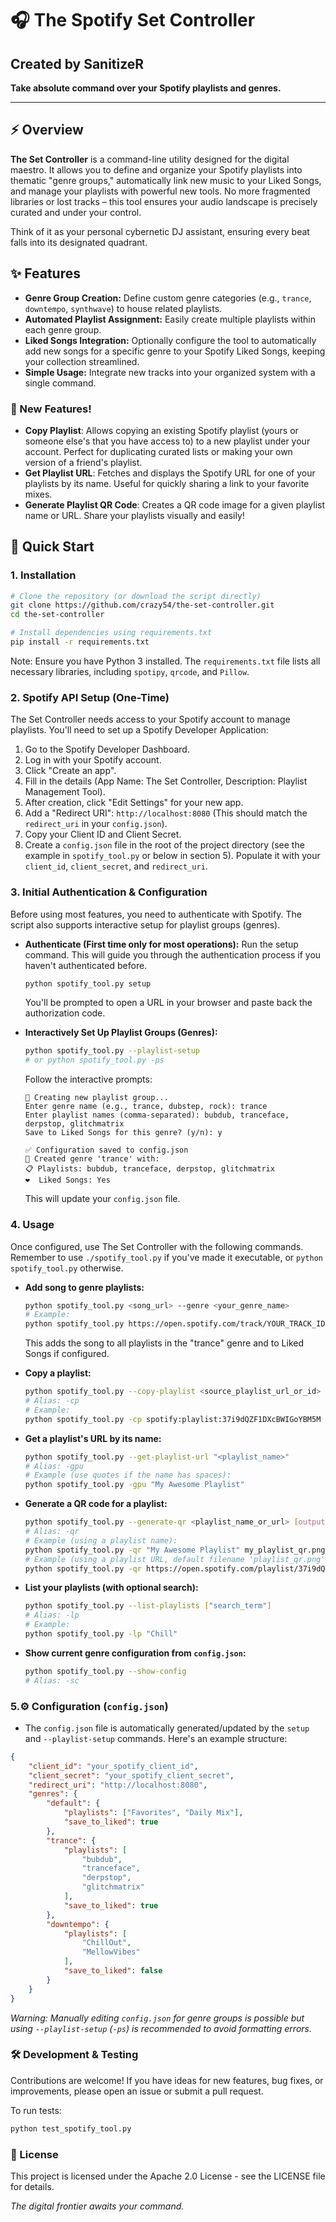 # 🎧 The Spotify Set Controller
## Created by SanitizeR

**Take absolute command over your Spotify playlists and genres.**

---

## ⚡ Overview

**The Set Controller** is a command-line utility designed for the digital maestro. It allows you to define and organize your Spotify playlists into thematic "genre groups," automatically link new music to your Liked Songs, and manage your playlists with powerful new tools. No more fragmented libraries or lost tracks – this tool ensures your audio landscape is precisely curated and under your control.

Think of it as your personal cybernetic DJ assistant, ensuring every beat falls into its designated quadrant.

## ✨ Features

* **Genre Group Creation:** Define custom genre categories (e.g., `trance`, `downtempo`, `synthwave`) to house related playlists.
* **Automated Playlist Assignment:** Easily create multiple playlists within each genre group.
* **Liked Songs Integration:** Optionally configure the tool to automatically add new songs for a specific genre to your Spotify Liked Songs, keeping your collection streamlined.
* **Simple Usage:** Integrate new tracks into your organized system with a single command.

### 🎉 New Features!

*   **Copy Playlist**: Allows copying an existing Spotify playlist (yours or someone else's that you have access to) to a new playlist under your account. Perfect for duplicating curated lists or making your own version of a friend's playlist.
*   **Get Playlist URL**: Fetches and displays the Spotify URL for one of your playlists by its name. Useful for quickly sharing a link to your favorite mixes.
*   **Generate Playlist QR Code**: Creates a QR code image for a given playlist name or URL. Share your playlists visually and easily!

## 🚀 Quick Start

### 1. Installation

```bash
# Clone the repository (or download the script directly)
git clone https://github.com/crazy54/the-set-controller.git
cd the-set-controller

# Install dependencies using requirements.txt
pip install -r requirements.txt
```
Note: Ensure you have Python 3 installed. The `requirements.txt` file lists all necessary libraries, including `spotipy`, `qrcode`, and `Pillow`.

### 2. Spotify API Setup (One-Time)
The Set Controller needs access to your Spotify account to manage playlists. You'll need to set up a Spotify Developer Application:

1. Go to the Spotify Developer Dashboard.
2. Log in with your Spotify account.
3. Click "Create an app".
4. Fill in the details (App Name: The Set Controller, Description: Playlist Management Tool).
5. After creation, click "Edit Settings" for your new app.
6. Add a "Redirect URI": `http://localhost:8080` (This should match the `redirect_uri` in your `config.json`).
7. Copy your Client ID and Client Secret.
8. Create a `config.json` file in the root of the project directory (see the example in `spotify_tool.py` or below in section 5). Populate it with your `client_id`, `client_secret`, and `redirect_uri`.

### 3. Initial Authentication & Configuration
Before using most features, you need to authenticate with Spotify. The script also supports interactive setup for playlist groups (genres).

*   **Authenticate (First time only for most operations):**
    Run the setup command. This will guide you through the authentication process if you haven't authenticated before.
    ```bash
    python spotify_tool.py setup
    ```
    You'll be prompted to open a URL in your browser and paste back the authorization code.

*   **Interactively Set Up Playlist Groups (Genres):**
    ```bash
    python spotify_tool.py --playlist-setup 
    # or python spotify_tool.py -ps
    ```
    Follow the interactive prompts:
    ```
    🎸 Creating new playlist group...
    Enter genre name (e.g., trance, dubstep, rock): trance
    Enter playlist names (comma-separated): bubdub, tranceface, derpstop, glitchmatrix
    Save to Liked Songs for this genre? (y/n): y

    ✅ Configuration saved to config.json
    🎉 Created genre 'trance' with:
    📋 Playlists: bubdub, tranceface, derpstop, glitchmatrix
    ❤️  Liked Songs: Yes
    ```
    This will update your `config.json` file.

### 4. Usage
Once configured, use The Set Controller with the following commands. Remember to use `./spotify_tool.py` if you've made it executable, or `python spotify_tool.py` otherwise.

*   **Add song to genre playlists:**
    ```bash
    python spotify_tool.py <song_url> --genre <your_genre_name>
    # Example:
    python spotify_tool.py https://open.spotify.com/track/YOUR_TRACK_ID --genre trance
    ```
    This adds the song to all playlists in the "trance" genre and to Liked Songs if configured.

*   **Copy a playlist:**
    ```bash
    python spotify_tool.py --copy-playlist <source_playlist_url_or_id> <new_playlist_name>
    # Alias: -cp
    # Example:
    python spotify_tool.py -cp spotify:playlist:37i9dQZF1DXcBWIGoYBM5M "My Copied Mix"
    ```

*   **Get a playlist's URL by its name:**
    ```bash
    python spotify_tool.py --get-playlist-url "<playlist_name>"
    # Alias: -gpu
    # Example (use quotes if the name has spaces):
    python spotify_tool.py -gpu "My Awesome Playlist"
    ```

*   **Generate a QR code for a playlist:**
    ```bash
    python spotify_tool.py --generate-qr <playlist_name_or_url> [output_filename.png]
    # Alias: -qr
    # Example (using a playlist name):
    python spotify_tool.py -qr "My Awesome Playlist" my_playlist_qr.png
    # Example (using a playlist URL, default filename 'playlist_qr.png'):
    python spotify_tool.py -qr https://open.spotify.com/playlist/37i9dQZF1DXcBWIGoYBM5M
    ```

*   **List your playlists (with optional search):**
    ```bash
    python spotify_tool.py --list-playlists ["search_term"]
    # Alias: -lp
    # Example:
    python spotify_tool.py -lp "Chill"
    ```

*   **Show current genre configuration from `config.json`:**
    ```bash
    python spotify_tool.py --show-config
    # Alias: -sc
    ```

### 5.⚙️ Configuration (`config.json`)
* The `config.json` file is automatically generated/updated by the `setup` and `--playlist-setup` commands. Here's an example structure:
```json
{
    "client_id": "your_spotify_client_id",
    "client_secret": "your_spotify_client_secret",
    "redirect_uri": "http://localhost:8080",
    "genres": {
        "default": {
            "playlists": ["Favorites", "Daily Mix"],
            "save_to_liked": true
        },
        "trance": {
            "playlists": [
                "bubdub",
                "tranceface",
                "derpstop",
                "glitchmatrix"
            ],
            "save_to_liked": true 
        },
        "downtempo": {
            "playlists": [
                "ChillOut",
                "MellowVibes"
            ],
            "save_to_liked": false
        }
    }
}
```
*Warning: Manually editing `config.json` for genre groups is possible but using `--playlist-setup` (`-ps`) is recommended to avoid formatting errors.*

### 🛠️ Development & Testing
Contributions are welcome! If you have ideas for new features, bug fixes, or improvements, please open an issue or submit a pull request.

To run tests:
```bash
python test_spotify_tool.py
```

### 📜 License
This project is licensed under the Apache 2.0 License - see the LICENSE file for details.

*The digital frontier awaits your command.*
